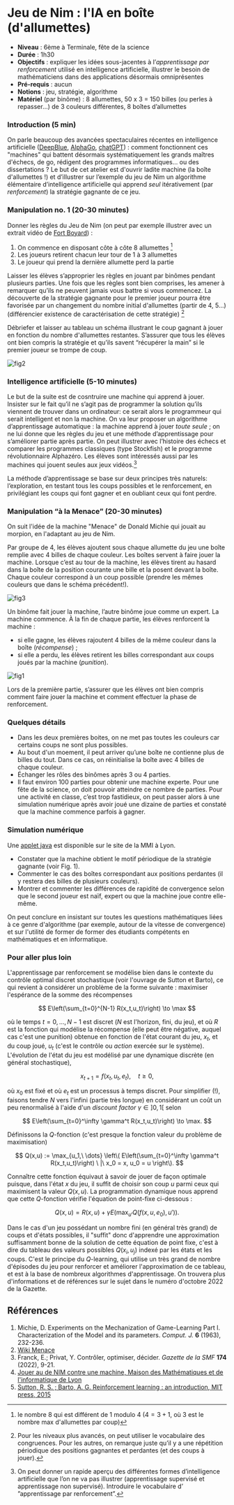 # Jeu de Nim : l'IA en boîte (d'allumettes)

- **Niveau** : 6ème à Terminale, fête de la science
- **Durée** : 1h30
- **Objectifs** : expliquer les idées sous-jacentes à l’*apprentissage par renforcement* utilisé en intelligence artificielle, illustrer le besoin de mathématiciens dans des applications désormais omniprésentes
- **Pré-requis** : aucun
- **Notions** : jeu, stratégie, algorithme
- **Matériel** (par binôme) : 8 allumettes, 50 x 3 = 150 billes (ou perles à repasser...) de 3 couleurs différentes, 8 boîtes d’allumettes

### Introduction (5 min)

On parle beaucoup des avancées spectaculaires récentes en intelligence artificielle ([DeepBlue](https://www.ibm.com/ibm/history/ibm100/us/en/icons/deepblue), [AlphaGo](https://www.deepmind.com/research/highlighted-research), [chatGPT](https://openai.com/blog/chatgpt)) : comment fonctionnent ces "machines" qui battent désormais systématiquement les grands maîtres d'échecs, de go, rédigent des programmes informatiques... ou des dissertations ? Le but de cet atelier est d'ouvrir ladite machine (la boîte d'allumettes !) et d’illustrer sur l’exemple du jeu de Nim un algorithme élémentaire d’intelligence artificielle qui apprend *seul* itérativement (par *renforcement*) la stratégie gagnante de ce jeu.

### Manipulation no. 1 (20-30 minutes)

Donner les règles du Jeu de Nim (on peut par exemple illustrer avec un extrait vidéo de [Fort Boyard](https://fortboyard.tv)) :
1. On commence en disposant côte à côte 8 allumettes [^1]
1. Les joueurs retirent chacun leur tour de 1 à 3 allumettes 
1. Le joueur qui prend la dernière allumette perd la partie

Laisser les élèves s’approprier les règles en jouant par binômes pendant plusieurs parties. Une fois que les règles sont bien comprises, les amener à remarquer qu’ils ne peuvent jamais vous battre si vous commencez. La découverte de la stratégie gagnante pour le premier joueur pourra être favorisée par un changement du nombre initial d'allumettes (partir de 4, 5…) (différencier existence de caractérisation de cette stratégie) [^2]

Débriefer et laisser au tableau un schéma illustrant le coup gagnant à jouer en fonction du nombre d'allumettes restantes. S’assurer que tous les élèves ont bien compris la stratégie et qu’ils savent “récupérer la main” si le premier joueur se trompe de coup. 

![fig2](https://raw.githubusercontent.com/ljad-cnrs/nim/main/fig2-v2.png)

### Intelligence artificielle (5-10 minutes)

Le but de la suite est de cosntruire une machine qui apprend à jouer. 
Insister sur le fait qu’il ne s’agit pas de programmer la solution qu’ils viennent de trouver dans un ordinateur: ce serait alors le programmeur qui serait intelligent et non la machine. On va leur proposer un algorithme d’apprentissage automatique : la machine apprend à jouer *toute seule* ; on ne lui donne que les règles du jeu et une méthode d’apprentissage pour s’améliorer partie après partie. On peut illustrer avec l’histoire des échecs et comparer les programmes classiques (type Stockfish) et le programme révolutionnaire Alphazéro. Les élèves sont intéressés aussi par les machines qui jouent seules aux jeux vidéos.[^3]

La méthode d’apprentissage se base sur deux principes très naturels: l’exploration, en testant tous les coups possibles et le renforcement, en privilégiant les coups qui font gagner et en oubliant ceux qui font perdre.

### Manipulation “à la Menace” (20-30 minutes)
On suit l'idée de la machine "Menace" de Donald Michie qui jouait au morpion, en l'adaptant au jeu de Nim.

Par groupe de 4, les élèves ajoutent sous chaque allumette du jeu une boîte remplie avec 4 billes de chaque couleur. Les boîtes servent à faire jouer la machine. Lorsque c’est au tour de la machine, les élèves tirent au hasard dans la boîte de la position courante une bille et la posent devant la boîte. Chaque couleur correspond à un coup possible (prendre les mêmes couleurs que dans le schéma précédent!). 

![fig3](https://raw.githubusercontent.com/ljad-cnrs/nim/main/fig3-v2.jpg)

Un binôme fait jouer la machine, l’autre binôme joue comme un expert. La machine commence. À la fin de chaque partie, les élèves renforcent  la machine : 
- si elle gagne, les élèves rajoutent 4 billes de la même couleur dans la boîte (*récompense*) ;
- si elle a perdu, les élèves retirent les billes correspondant aux coups joués par la machine (*punition*).

![fig1](https://raw.githubusercontent.com/ljad-cnrs/nim/main/fig1-v2.jpg)

Lors de la première partie, s’assurer que les élèves ont bien compris comment faire jouer la machine et comment effectuer la phase de renforcement. 

### Quelques détails
- Dans les deux premières boites, on ne met pas toutes les couleurs car certains coups ne sont plus possibles.
- Au bout d'un moement, il peut arriver qu’une boîte ne contienne plus de billes du tout.  Dans ce cas, on réinitialise la boîte avec 4 billes de chaque couleur.
- Échanger les rôles des binômes après 3 ou 4 parties.
- Il faut environ 100 parties pour obtenir une machine experte. Pour une fête de la science, on doit pouvoir atteindre ce nombre de parties.  Pour une activité en classe, c’est trop fastidieux, on peut passer alors  à une simulation numérique après avoir joué une dizaine de parties et constaté que la machine commence parfois à gagner. 

### Simulation numérique
Une [applet java](https://u.pcloud.link/publink/show?code=XZsn7zVZrWj4xUeBzmhLp8Pxd7ismY5ezrMX) est disponible sur le site de la MMI à Lyon.
- Constater  que la machine obtient le motif périodique de la stratégie gagnante (voir Fig. 1).
- Commenter le cas des boîtes correspondant aux positions perdantes (il y restera des billes de plusieurs couleurs).
- Montrer et commenter les différences de rapidité de convergence selon que le second joueur est naïf, expert ou que la machine joue contre elle-même.

On peut conclure en insistant sur toutes les questions mathématiques liées à ce genre d'algorithme (par exemple, autour de la vitesse de convergence) et sur l'utilité de former de former des étudiants compétents en mathématiques et en informatique.

### Pour aller plus loin
L'apprentissage par renforcement se modélise bien dans le contexte du contrôle optimal discret stochastique (voir l'ouvrage de Sutton et Barto), ce qui revient à considérer un problème de la forme suivante : maximiser l'espérance de la somme des récompenses

$$ E\left(\sum_{t=0}^{N-1} R(x_t,u_t)\right) \to \max $$

où le temps $t=0,\dots,N-1$ est discret ($N$ est l'horizon, fini, du jeu), et où $R$ est la fonction qui modélise la récompense (elle peut être négative, auquel cas c'est une punition) obtenue en fonction de l'état courant du jeu, $x_t$, et du coup joué, $u_t$ (c'est le contrôle ou *action* exercée sur le système). L'évolution de l'état du jeu est modélisé par une dynamique discrète (en général stochastique),

$$ x_{t+1} = f(x_t,u_t,e_t),\quad t \geq 0, $$

où $x_0$ est fixé et où $e_t$ est un processus à temps discret. Pour simplifier (!), faisons tendre $N$ vers l'infini (partie très longue) en considérant un coût un peu renormalisé à l'aide d'un *discount factor* $\gamma \in ]0,1[$ selon

$$ E\left(\sum_{t=0}^\infty \gamma^t R(x_t,u_t)\right) \to \max. $$

Définissons la $Q$-fonction (c'est presque la fonction valeur du problème de maximisation)

$$ Q(x,u) := \max_{u_1,\ \dots} \left\( E\left(\sum_{t=0}^\infty \gamma^t R(x_t,u_t)\right) \ |\ x_0 = x, u_0 = u \right\). $$

Connaître cette fonction équivaut à savoir de jouer de façon optimale puisque, dans l'état $x$ du jeu, il suffit de choisir son coup $u$ parmi ceux qui maximisent la valeur $Q(x,u)$. La programmation dynamique nous apprend que cette $Q$-fonction vérifie l'équation de point-fixe ci-dessous : 

$$ Q(x,u) = R(x,u) + \gamma E(\max_{u'} Q(f(x,u,e_0),u')). $$

Dans le cas d'un jeu possédant un nombre fini (en général très grand) de coups et d'états possibles, il "suffit" donc d'apprendre une approximation suffisamment bonne de la solution de cette équation de point fixe, c'est à dire du tableau des valeurs possibles $Q(x_i,u_j)$ indexé par les états et les coups. C'est le principe du $Q$-learning, qui utilise un très grand de nombre d'épisodes du jeu pour renforcer et améliorer l'approximation de ce tableau, et est à la base de nombreux algorithmes d'apprentissage. On trouvera plus d'informations et de références sur le sujet dans le numéro d'octobre 2022 de la Gazette.


## Références

1. Michie, D. Experiments on the Mechanization of Game-Learning Part I. Characterization of the Model and its parameters. *Comput. J.* **6** (1963), 232-236.
1. [Wiki Menace](https://en.wikipedia.org/wiki/Matchbox_Educable_Noughts_and_Crosses_Engine) 
1. Franck, E.; Privat, Y. Contrôler, optimiser, décider. *Gazette de la SMF* **174** (2022), 9-21.
1. [Jouer au de NIM contre une machine, Maison des Mathématiques et de l'informatique de Lyon](https://mmi-lyon.fr/jouer-au-jeu-de-nim-contre-une-machine)
1. [Sutton, R. S. ; Barto, A. G. Reinforcement learning : an introduction, MIT press, 2015](https://web.stanford.edu/class/psych209/Readings/SuttonBartoIPRLBook2ndEd.pdf)

[^1]: le nombre $8$ qui est différent de $1$ modulo $4$ ($4 = 3+1$, où $3$ est le nombre max d'allumettes par coup)

[^2]: Pour les niveaux plus avancés, on peut utiliser le vocabulaire des congruences. Pour les autres, on remarque juste qu’il y a une répétition périodique des positions gagnantes et perdantes (et des coups à jouer). 

[^3]: On peut donner un rapide aperçu des différentes formes d’intelligence artificielle que l’on ne va pas illustrer (apprentissage supervisé et apprentissage non supervisé). Introduire le vocabulaire d’ ”apprentissage par renforcement”. 

